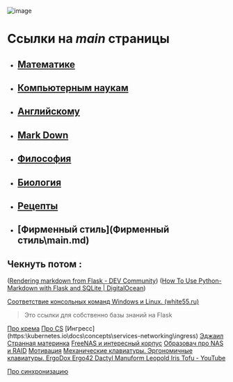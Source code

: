 ![image](https:\\helpiewp.com\wp-content\uploads\2018\02\Screen-Shot-2018-02-28-at-2.50.11-PM.png)

# Ссылки на ***main*** страницы

- ## [Математике](.\Math\main.md)

- ## [Компьютерным наукам](.\Computer_scince\main.md)

- ## [Английскому](.\English\main.md)

- ## [Mark Down](.\Markdown\main.md)

- ## [Философия](.\philosophy\main.md)

- ## [Биология](D:\Knowledge\Biology\main.md)

- ## [**Рецепты**](D:\Knowledge\Рецепты\main.md)

- ## [Фирменный стиль](Фирменный стиль\main.md)

## Чекнуть потом :

([Rendering markdown from Flask - DEV Community](https:\\dev.to\mrprofessor\rendering-markdown-from-flask-1l41))
([How To Use Python-Markdown with Flask and SQLite | DigitalOcean](https:\\www.digitalocean.com\community\tutorials\how-to-use-python-markdown-with-flask-and-sqlite))

[Соответствие консольных команд Windows и Linux. (white55.ru)](https:\\white55.ru\cmd-sh.html)

> Это ссылки для собственно базы знаний на Flask
>





[Про крема](https:\\www.youtube.com\watch?v=eAUC81p8WMU)
[Про CS](https:\\www.youtube.com\watch?v=ip66mO6sdf8)
[Ингресс](https:\\kubernetes.io\docs\concepts\services-networking\ingress\)
[Эджаил](https:\\chto-eto-takoe.ru\agile)
[Странная материнка](https:\\www.youtube.com\watch?v=DUcd8y0CG34)
[FreeNAS и интересный корпус](https:\\www.youtube.com\watch?v=KwRlrgKzta0)
[Образовач про NAS и RAID](https:\\www.youtube.com\watch?v=8pCLwB_zIAk)
[Мотивация](https:\\www.youtube.com\watch?v=YxJ_NAZsURs)
[Механические клавиатуры. Эргономичные клавиатуры. ErgoDox Ergo42 Dactyl Manuform Leopold Iris Tofu - YouTube](https:\\www.youtube.com\watch?v=HMeje0Iz9vQ)

[Про синхронизацию](https:\\www.youtube.com\watch?v=mCAABYiR9YM)
